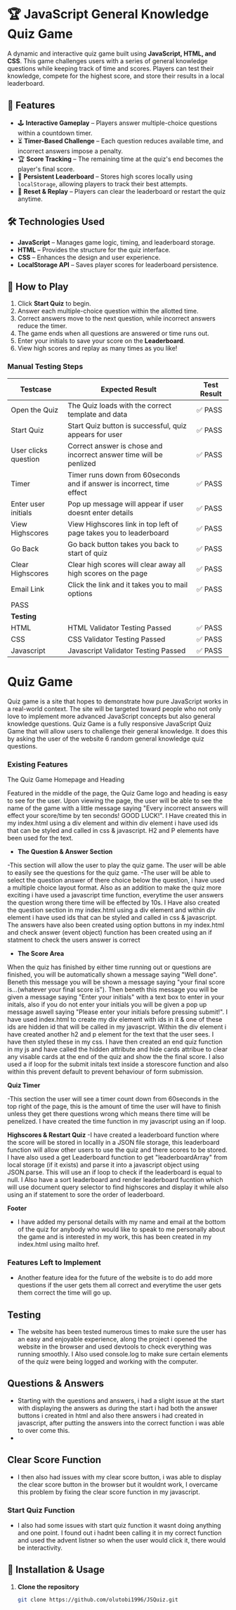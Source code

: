 # 🏆 JavaScript General Knowledge Quiz Game

A dynamic and interactive quiz game built using **JavaScript, HTML, and CSS**. This game challenges users with a series of general knowledge questions while keeping track of time and scores. Players can test their knowledge, compete for the highest score, and store their results in a local leaderboard.

## 🎯 Features

- 🕹️ **Interactive Gameplay** – Players answer multiple-choice questions within a countdown timer.  
- ⏳ **Timer-Based Challenge** – Each question reduces available time, and incorrect answers impose a penalty.  
- 🏆 **Score Tracking** – The remaining time at the quiz's end becomes the player's final score.  
- 📜 **Persistent Leaderboard** – Stores high scores locally using `localStorage`, allowing players to track their best attempts.  
- 🔄 **Reset & Replay** – Players can clear the leaderboard or restart the quiz anytime.

## 🛠️ Technologies Used

- **JavaScript** – Manages game logic, timing, and leaderboard storage.  
- **HTML** – Provides the structure for the quiz interface.  
- **CSS** – Enhances the design and user experience.  
- **LocalStorage API** – Saves player scores for leaderboard persistence.

## 📜 How to Play

1. Click **Start Quiz** to begin.  
2. Answer each multiple-choice question within the allotted time.  
3. Correct answers move to the next question, while incorrect answers reduce the timer.  
4. The game ends when all questions are answered or time runs out.  
5. Enter your initials to save your score on the **Leaderboard**.  
6. View high scores and replay as many times as you like!

### Manual Testing Steps
| Testcase                          | Expected Result                                                       | Test Result |
|-----------------------------------|-----------------------------------------------------------------------|-------------|
| Open the Quiz                     | The Quiz loads with the correct template and data                     | ✅ PASS          |
| Start Quiz                        | Start Quiz button is successful, quiz appears for user                | ✅ PASS          |
| User clicks question              | Correct answer is chose and incorrect answer time will be penlized    | ✅ PASS          |
| Timer                             | Timer runs down from 60seconds and if answer is incorrect, time effect| ✅ PASS          |
| Enter user initials               | Pop up message will appear if user doesnt enter details               | ✅ PASS          |
| View Highscores                   | View Highscores link in top left of page takes you to leaderboard     | ✅ PASS          |
|Go Back                            | Go back button takes you back to start of quiz                        | ✅ PASS          |
|Clear Highscores                   | Clear high scores will clear away all high scores on the page         | ✅ PASS          |
| Email Link                        | Click the link and it takes you to mail options                        |✅ PASS            
 PASS          |                       
| **Testing**                       |                                                                       |             |
| HTML                              | HTML Validator Testing Passed                                         | ✅ PASS          |
| CSS                               | CSS Validator Testing Passed                                          | ✅ PASS          |
| Javascript                        | Javascript Validator Testing Passed                                   | ✅ PASS          |


   # Quiz Game
 Quiz game is a site that hopes to demonstrate how pure JavaScript works in a real-world context. The site will be targeted toward people who not only love to implement more advanced JavaScript concepts but also general knowledge questions. Quiz Game is a fully responsive JavaScript Quiz Game that will allow users to challenge their general knowledge. It does this by asking the user of the website 6 random general knowledge quiz questions.




### Existing Features

The Quiz Game Homepage and Heading

Featured in the middle of the page, the Quiz Game logo and heading is easy to see for the user. Upon viewing the page, the user will be able to see the name of the game with a little message saying "Every incorrect answers will effect your score/time by ten seconds! GOOD LUCK!". I Have created this in my index.html using a div element and within div element i have used ids that can be styled and called in css & javascript. H2 and P elements have been used for the text.


- __The Question & Answer Section__

-This section will allow the user to play the quiz game. The user will be able to easily see the questions for the quiz game.
-The user will be able to select the question answer of there choice below the question, i have used a multiple choice layout format. Also as an addition to make the quiz more exciting i have used a javascript time function, everytime the user answers the question wrong there time will be effected by 10s. I Have also created the question section in my index.html using a div element and within div element i have used ids that can be styled and called in css & javascript. The answers have also been created using option buttons in my index.html and check answer (event object) function has been created using an if statment to check the users answer is correct 




- __The Score Area__

When the quiz has finished by either time running out or questions are finished, you will be automatically shown a message saying "Well done". Beneth this message you will be shown a message saying "your final score is...(whatever your final score is"). Then beneth this message you will be given a message saying "Enter your initials" with a text box to enter in your initals, also if you do not enter your initials you will be given a pop up message aswell saying "Please enter your initials before pressing submit!". I have used index.html to create my div element with ids in it & one of these ids are hidden id that will be called in my javascript. Within the div element i have created another h2 and p element for the text that the user sees. I have then styled these in my css. I have then created an end quiz function in my js and have called the hidden attribute and hide cards attribue to clear any visable cards at the end of the quiz and show the the final score. I also used a if loop for the submit initals text inside a storescore function and also within this prevent default to prevent behaviour of form submission.


 __Quiz Timer__

-This section the user will see a timer count down from 60seconds in the top right of the page, this is the amount of time the user will have to finish unless they get there questions wrong which means there time will be penelized. I have created the time function in my javascript using an if loop.




 __Highscores & Restart Quiz__
-I have created a leaderboard function where the score will be stored in locallly in a JSON file storage, this leaderboard function will allow other users to use the quiz and there scores to be stored. I have also used a get Leaderboard function to get "leaderboardArray" from local storage (if it exists) and parse it into a javascript object using JSON.parse. This will use an if loop to check if the leaderboard is equal to null. I Also have a sort leaderboard and render leaderboard fucntion which will use document query selector to find highscores and display it while also using an if statement to sore the order of leaderboard.


__Footer__
- I have added my personal details with my name and email at the bottom of the quiz for anybody who would like to speak to me personally about the game and is interested in my work, this has been created in my index.html using mailto href.

### Features Left to Implement

- Another feature idea for the future of the website is to do add more questions if the user gets them all correct and everytime the user gets them correct the time will go up.

## Testing 

- The website has been tested numerous times to make sure the user has an easy and enjoyable experience, along the project i opened the website in the browser and used devtools to check everything was running smoothly. I Also used console.log to make sure certain elements of the quiz were being logged and working with the computer.

## Questions & Answers
- Starting with the questions and answers, i had a slight issue at the start with displaying the answers as during the start i had both the answer buttons i created in html and also there answers i had created in javascript, after putting the answers into the correct function i was able to over come this.
- 
## Clear Score Function
- I then also had issues with my clear score button, i was able to display the clear score button in the browser but it wouldnt work, I overcame this problem by fixing the clear score function in my javascript.

### Start Quiz Function
- I also had some issues with start quiz function it wasnt doing anything and one point. I found out i hadnt been calling it in my correct function and used the advent listner so when the user would click it, there would be interactivity.

## 🚀 Installation & Usage

1. **Clone the repository**  
   ```sh
   git clone https://github.com/olutobi1996/JSQuiz.git